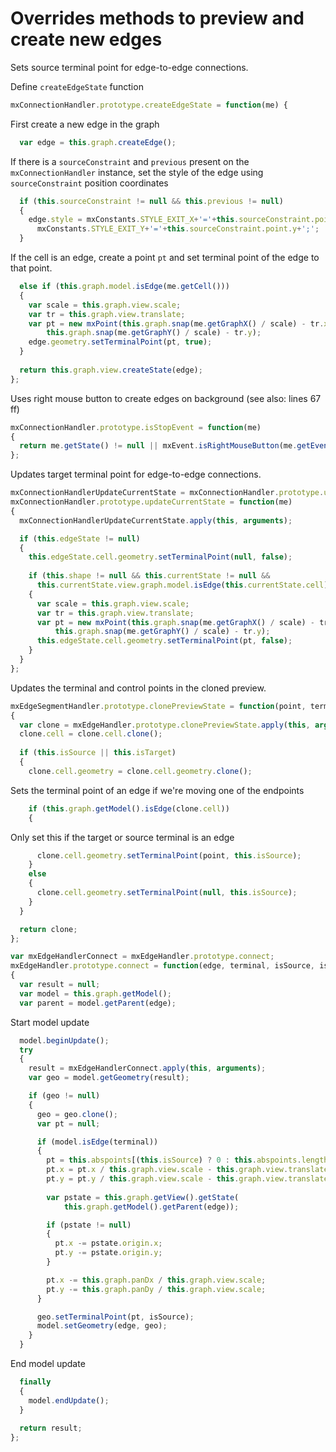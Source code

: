 # Overrides methods to preview and create new edges

Sets source terminal point for edge-to-edge connections.

Define `createEdgeState` function

```js
mxConnectionHandler.prototype.createEdgeState = function(me) {
```

First create a new edge in the graph

```js
  var edge = this.graph.createEdge();
```

If there is a `sourceConstraint` and `previous` present on the `mxConnectionHandler` instance, set the style of the edge using `sourceConstraint` position coordinates

```js  
  if (this.sourceConstraint != null && this.previous != null)
  {
    edge.style = mxConstants.STYLE_EXIT_X+'='+this.sourceConstraint.point.x+';'+
      mxConstants.STYLE_EXIT_Y+'='+this.sourceConstraint.point.y+';';
  }
```

If the cell is an edge, create a point `pt` and set terminal point of the edge to that point.

```js
  else if (this.graph.model.isEdge(me.getCell()))
  {
    var scale = this.graph.view.scale;
    var tr = this.graph.view.translate;
    var pt = new mxPoint(this.graph.snap(me.getGraphX() / scale) - tr.x,
        this.graph.snap(me.getGraphY() / scale) - tr.y);
    edge.geometry.setTerminalPoint(pt, true);
  }
  
  return this.graph.view.createState(edge);
};
```

Uses right mouse button to create edges on background (see also: lines 67 ff)

```js
mxConnectionHandler.prototype.isStopEvent = function(me)
{
  return me.getState() != null || mxEvent.isRightMouseButton(me.getEvent());
};
```

Updates target terminal point for edge-to-edge connections.

```js
mxConnectionHandlerUpdateCurrentState = mxConnectionHandler.prototype.updateCurrentState;
mxConnectionHandler.prototype.updateCurrentState = function(me)
{
  mxConnectionHandlerUpdateCurrentState.apply(this, arguments);

  if (this.edgeState != null)
  {
    this.edgeState.cell.geometry.setTerminalPoint(null, false);
  
    if (this.shape != null && this.currentState != null &&
      this.currentState.view.graph.model.isEdge(this.currentState.cell))
    {
      var scale = this.graph.view.scale;
      var tr = this.graph.view.translate;
      var pt = new mxPoint(this.graph.snap(me.getGraphX() / scale) - tr.x,
          this.graph.snap(me.getGraphY() / scale) - tr.y);
      this.edgeState.cell.geometry.setTerminalPoint(pt, false);
    }
  }
};
```

Updates the terminal and control points in the cloned preview.

```js
mxEdgeSegmentHandler.prototype.clonePreviewState = function(point, terminal)
{
  var clone = mxEdgeHandler.prototype.clonePreviewState.apply(this, arguments);
  clone.cell = clone.cell.clone();
  
  if (this.isSource || this.isTarget)
  {
    clone.cell.geometry = clone.cell.geometry.clone();
```

Sets the terminal point of an edge if we're moving one of the endpoints

```js
    if (this.graph.getModel().isEdge(clone.cell))
    {
```

Only set this if the target or source terminal is an edge

```js
      clone.cell.geometry.setTerminalPoint(point, this.isSource);
    }
    else
    {
      clone.cell.geometry.setTerminalPoint(null, this.isSource);
    }
  }

  return clone;
};

var mxEdgeHandlerConnect = mxEdgeHandler.prototype.connect;
mxEdgeHandler.prototype.connect = function(edge, terminal, isSource, isClone, me)
{
  var result = null;
  var model = this.graph.getModel();
  var parent = model.getParent(edge);
```

Start model update

```js
  model.beginUpdate();
  try
  {
    result = mxEdgeHandlerConnect.apply(this, arguments);
    var geo = model.getGeometry(result);

    if (geo != null)
    {
      geo = geo.clone();
      var pt = null;

      if (model.isEdge(terminal))
      {
        pt = this.abspoints[(this.isSource) ? 0 : this.abspoints.length - 1];
        pt.x = pt.x / this.graph.view.scale - this.graph.view.translate.x;
        pt.y = pt.y / this.graph.view.scale - this.graph.view.translate.y;
  
        var pstate = this.graph.getView().getState(
            this.graph.getModel().getParent(edge));

        if (pstate != null)
        {
          pt.x -= pstate.origin.x;
          pt.y -= pstate.origin.y;
        }

        pt.x -= this.graph.panDx / this.graph.view.scale;
        pt.y -= this.graph.panDy / this.graph.view.scale;
      }

      geo.setTerminalPoint(pt, isSource);
      model.setGeometry(edge, geo);
    }
  }
```

End model update

```js
  finally
  {
    model.endUpdate();
  }
  
  return result;
};
```
